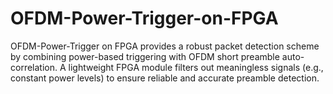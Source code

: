 # OFDM-Power-Trigger-on-FPGA
OFDM-Power-Trigger on FPGA provides a robust packet detection scheme by combining power-based triggering with OFDM short preamble auto-correlation. A lightweight FPGA module filters out meaningless signals (e.g., constant power levels) to ensure reliable and accurate preamble detection.
